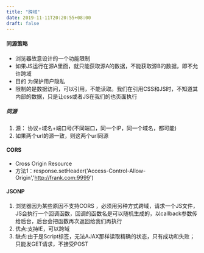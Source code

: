 ```yaml
---
title: "跨域"
date: 2019-11-11T20:20:55+08:00
draft: false
---
```


#### 同源策略
* 浏览器故意设计的一个功能限制
* 如果JS运行在源A里面，就只能获取源A的数据，不能获取源B的数据，即不允许跨域
* 目的 为保护用户隐私
* 限制的是数据访问，可以引用，不能读取。我们在引用CSS和JS时，不知道其内部的数据，只是让css或者JS在我们的也页面执行

##### 同源
1. 源： 协议+域名+端口号(不同端口，同一个IP，同一个域名，都可能)
2. 如果两个url的源一致，则这两个url同源

#### CORS
* Cross Origin Resource
* 方法1：response.setHeader('Access-Control-Allow-Origin','http://frank.com:9999')
#### JSONP 
1.  浏览器因为某些原因不支持CORS ，必须用另种方式跨域，请求一个JS文件，JS会执行一个回调函数，回调的函数名是可以随机生成的，以callback参数传给后台，后台会把函数再次返回给我们再执行
2. 优点:支持IE，可以跨域
3. 缺点:由于是Script标签，无法AJAX那样读取精确的状态，只有成功和失败；只能发GET请求，不接受POST
